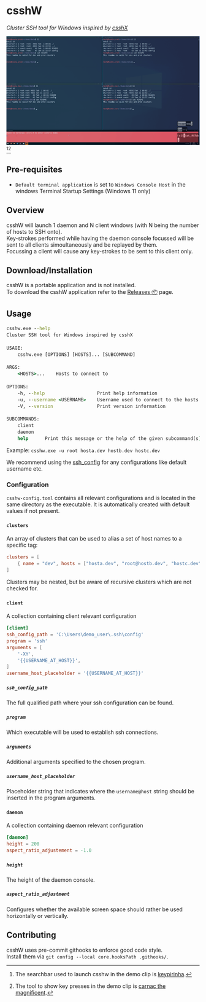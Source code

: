 # csshW
_Cluster SSH tool for Windows inspired by [csshX](https://github.com/brockgr/csshx)_

![csshw demo](https://github.com/whme/csshw/blob/84570f8dd767e17df0027f11a19e5e3276718787/demo/csshw.gif)[^1][^2]

## Pre-requisites
- ``Default terminal application`` is set to ``Windows Console Host`` in the windows Terminal Startup Settings (Windows 11 only)

## Overview
csshW will launch 1 daemon and N client windows (with N being the number of hosts to SSH onto).<br>
Key-strokes performed while having the daemon console focussed will be sent to all clients simoultaneously and be replayed by them.<br>
Focussing a client will cause any key-strokes to be sent to this client only.

## Download/Installation
csshW is a portable application and is not installed.<br>
To download the csshW application refer to the [Releases 📦](https://github.com/whme/csshw/releases) page.

## Usage

```cmd
csshw.exe --help
Cluster SSH tool for Windows inspired by csshX

USAGE:
    csshw.exe [OPTIONS] [HOSTS]... [SUBCOMMAND]

ARGS:
    <HOSTS>...    Hosts to connect to

OPTIONS:
    -h, --help                   Print help information
    -u, --username <USERNAME>    Username used to connect to the hosts
    -V, --version                Print version information

SUBCOMMANDS:
    client
    daemon
    help      Print this message or the help of the given subcommand(s)
```
Example:
`csshw.exe -u root hosta.dev hostb.dev hostc.dev`

We recommend using the [ssh_config](https://linux.die.net/man/5/ssh_config) for any configurations like default username etc.

### Configuration

`csshw-config.toml` contains all relevant configurations and is located in the same directory as the executable.
It is automatically created with default values if not present.

#### `clusters`
An array of clusters that can be used to alias a set of host names to a specific tag:
```toml
clusters = [
    { name = "dev", hosts = ["hosta.dev", "root@hostb.dev", "hostc.dev"] }
]
```
Clusters may be nested, but be aware of recursive clusters which are not checked for.

#### `client`
A collection containing client relevant configuration
``` toml
[client]
ssh_config_path = 'C:\Users\demo_user\.ssh\config'
program = 'ssh'
arguments = [
    '-XY',
    '{{USERNAME_AT_HOST}}',
]
username_host_placeholder = '{{USERNAME_AT_HOST}}'
```

##### `ssh_config_path`
The full qualified path where your ssh configuration can be found.

##### `program`
Which executable will be used to establish ssh connections.

##### `arguments`
Additional arguments specified to the chosen program.

##### `username_host_placeholder`
Placeholder string that indicates where the `username@host` string should be inserted in the program arguments.

#### `daemon`
A collection containing daemon relevant configuration
``` toml
[daemon]
height = 200
aspect_ratio_adjustement = -1.0
```

##### `height`
The height of the daemon console.

##### `aspect_ratio_adjustment`
Configures whether the available screen space should rather be used horizontally or vertically.

## Contributing
csshW uses pre-commit githooks to enforce good code style.<br>
Install them via ``git config --local core.hooksPath .githooks/``.

[^1]: The searchbar used to launch csshw in the demo clip is [keypirinha](https://keypirinha.com/).
[^2]: The tool to show key presses in the demo clip is [carnac the magnificent](http://carnackeys.com/).
